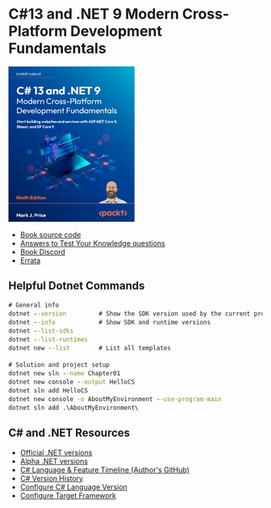 # C#13 and .NET 9 Modern Cross-Platform Development Fundamentals


<img src='images/20250406144058.png' width='250'/><br>

- [Book source code](https://github.com/markjprice/cs13net9)
- [Answers to Test Your Knowledge questions](https://static.packt-cdn.com/downloads/9781835881224_Appendix.pdf?link_from_packtlink=yes)
- [Book Discord](https://packt.link/csharp13dotnet9)
- [Errata](https://github.com/markjprice/cs13net9/blob/main/docs/errata/README.md)

## Helpful Dotnet Commands

```cmd
# General info
dotnet --version         # Show the SDK version used by the current project
dotnet --info            # Show SDK and runtime versions
dotnet --list-sdks
dotnet --list-runtimes
dotnet new --list        # List all templates

# Solution and project setup
dotnet new sln --name Chapter01
dotnet new console --output HelloCS
dotnet sln add HelloCS
dotnet new console -o AboutMyEnvironment --use-program-main
dotnet sln add .\AboutMyEnvironment\
```

## C# and .NET Resources
- [Official .NET versions](https://versionsof.net/)
- [Alpha .NET versions](https://github.com/dotnet/sdk/blob/main/documentation/package-table.md)
- [C# Language & Feature Timeline (Author's GitHub)](https://github.com/markjprice/cs13net9/blob/main/docs/ch02-features.md)
- [C# Version History](https://learn.microsoft.com/en-us/dotnet/csharp/whats-new/csharp-version-history)
- [Configure C# Language Version](https://learn.microsoft.com/en-us/dotnet/csharp/language-reference/configure-language-version?utm_source=chatgpt.com)
- [Configure Target Framework](https://learn.microsoft.com/en-us/dotnet/standard/frameworks?utm_source)
